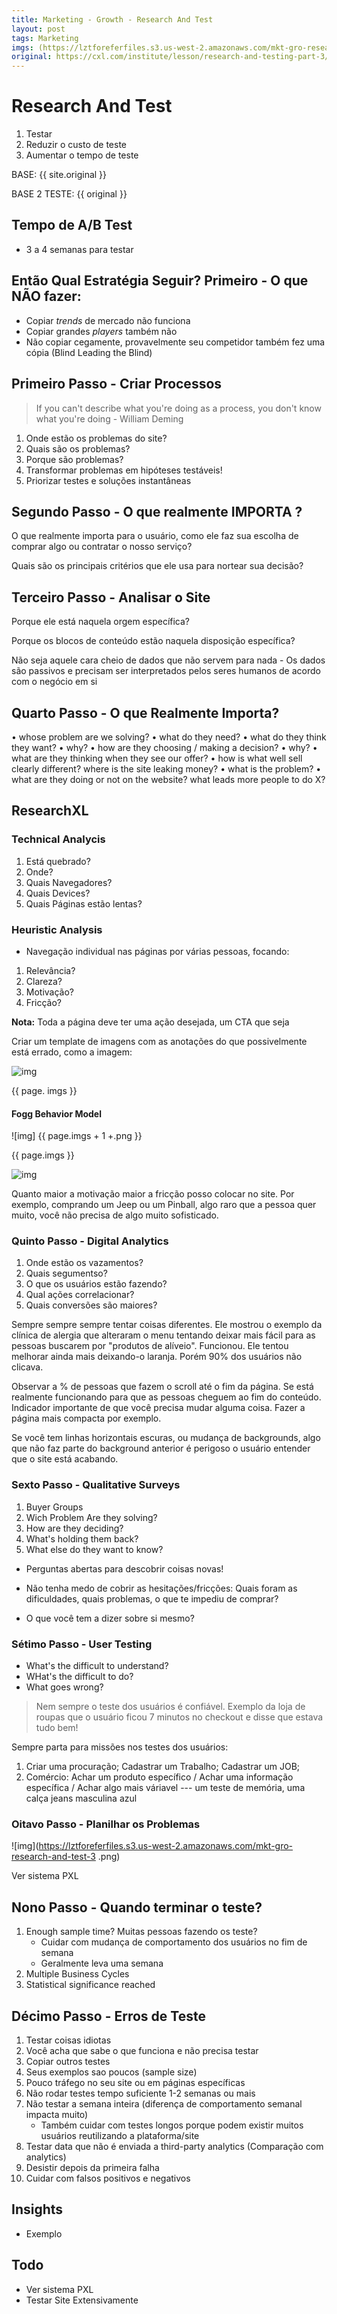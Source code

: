 ```yaml
---
title: Marketing - Growth - Research And Test
layout: post
tags: Marketing
imgs: (https://lztforeferfiles.s3.us-west-2.amazonaws.com/mkt-gro-research-and-test)
original: https://cxl.com/institute/lesson/research-and-testing-part-3/
---
```


# Research And Test
1. Testar
2. Reduzir o custo de teste 
3. Aumentar o tempo de teste 

BASE: {{ site.original }}

BASE 2 TESTE: {{ original }}

## Tempo de A/B Test 
- 3 a 4 semanas para testar 

## Então Qual Estratégia Seguir? Primeiro - O que NÃO fazer: 
- Copiar _trends_ de mercado não funciona
- Copiar grandes _players_ também não
- Não copiar cegamente, provavelmente seu competidor também fez uma cópia (Blind Leading the Blind)

## Primeiro Passo - Criar Processos
> If you can't describe what you're doing as a process, you don't know what you're doing - William Deming

1. Onde estão os problemas do site? 
2. Quais são os problemas? 
3. Porque são problemas? 
4. Transformar problemas em hipóteses testáveis! 
5. Priorizar testes e soluções instantâneas

## Segundo Passo - O que realmente IMPORTA ? 
O que realmente importa para o usuário, como ele faz sua escolha de comprar algo ou contratar o nosso serviço? 

Quais são os principais critérios que ele usa para nortear sua decisão? 

## Terceiro Passo - Analisar o Site 
Porque ele está naquela orgem específica? 

Porque os blocos de conteúdo estão naquela disposição específica? 

Não seja aquele cara cheio de dados que não servem para nada - Os dados são passivos e precisam ser interpretados pelos seres humanos de acordo com o negócio em si

## Quarto Passo - O que Realmente Importa? 
• whose problem are we solving?
• what do they need?
• what do they think they want?
• why?
• how are they choosing / making a decision?
• why?
• what are they thinking when they see our offer?
• how is what well sell clearly different? where is the site leaking money?
• what is the problem?
• what are they doing or not on the website? what leads more people to do X?

## ResearchXL 

### Technical Analycis 
1. Está quebrado? 
2. Onde? 
3. Quais Navegadores? 
4. Quais Devices? 
5. Quais Páginas estão lentas? 

### Heuristic Analysis 
- Navegação individual nas páginas por várias pessoas, focando: 

1. Relevância? 
2. Clareza? 
3. Motivação? 
4. Fricção? 

**Nota:** Toda a página deve ter uma ação desejada, um CTA que seja 

Criar um template de imagens com as anotações do que possivelmente está errado, como a imagem: 

![img](https://lztforeferfiles.s3.us-west-2.amazonaws.com/mkt-gro-research-and-test-2.png)

{{ page. imgs }}

#### Fogg Behavior Model 

![img] {{ page.imgs + 1 +.png }}

{{ page.imgs }}

![img](https://lztforeferfiles.s3.us-west-2.amazonaws.com/mkt-gro-research-and-test-1.png)

Quanto maior a motivação maior a fricção posso colocar no site. Por exemplo, comprando um Jeep ou um Pinball, algo raro que a pessoa quer muito, você não precisa de algo muito sofisticado. 

### Quinto Passo - Digital Analytics 
1. Onde estão os vazamentos? 
2. Quais segumentso? 
3. O que os usuários estão fazendo? 
4. Qual ações correlacionar? 
5. Quais conversões são maiores? 

Sempre sempre sempre tentar coisas diferentes. Ele mostrou o exemplo da clínica de alergia que alteraram o menu tentando deixar mais fácil para as pessoas buscarem por "produtos de alíveio". Funcionou. Ele tentou melhorar ainda mais deixando-o laranja. Porém 90% dos usuários não clicava. 

Observar a % de pessoas que fazem o scroll até o fim da página. Se está realmente funcionando para que as pessoas cheguem ao fim do conteúdo. Indicador importante de que você precisa mudar alguma coisa. Fazer a página mais compacta por exemplo. 

Se você tem linhas horizontais escuras, ou mudança de backgrounds, algo que não faz parte do background anterior é perigoso o usuário entender que o site está acabando. 

### Sexto Passo - Qualitative Surveys 
1. Buyer Groups 
2. Wich Problem Are they solving? 
3. How are they deciding? 
4. What's holding them back? 
5. What else do they want to know? 

- Perguntas abertas para descobrir coisas novas!

- Não tenha medo de cobrir as hesitações/fricções: Quais foram as dificuldades, quais problemas, o que te impediu de comprar? 

- O que você tem a dizer sobre si mesmo? 

### Sétimo Passo - User Testing 
- What's the difficult to understand? 
- WHat's the difficult to do? 
- What goes wrong? 

> Nem sempre o teste dos usuários é confiável. Exemplo da loja de roupas que o usuário ficou 7 minutos no checkout e disse que estava tudo bem!

Sempre parta para missões nos testes dos usuários: 
1. Criar uma procuração; Cadastrar um Trabalho; Cadastrar um JOB;
2. Comércio: Achar um produto específico / Achar uma informação específica / Achar algo mais váriavel --- um teste de memória, uma calça jeans masculina azul 

### Oitavo Passo - Planilhar os Problemas 

![img](https://lztforeferfiles.s3.us-west-2.amazonaws.com/mkt-gro-research-and-test-3 .png)

Ver sistema PXL 

## Nono Passo - Quando terminar o teste? 
1. Enough sample time? Muitas pessoas fazendo os teste?
    - Cuidar com mudança de comportamento dos usuários no fim de semana
    - Geralmente leva uma semana
2. Multiple Business Cycles 
3. Statistical significance reached 

## Décimo Passo - Erros de Teste
1. Testar coisas idiotas
2. Você acha que sabe o que funciona e não precisa testar
3. Copiar outros testes
4. Seus exemplos sao poucos (sample size)
5. Pouco tráfego no seu site ou em páginas específicas 
6. Não rodar testes tempo suficiente 1-2 semanas ou mais
7. Não testar a semana inteira (diferença de comportamento semanal impacta muito)
    - Também cuidar com testes longos porque podem existir muitos usuários reutilizando a plataforma/site 
8. Testar data que não é enviada a third-party analytics (Comparação com analytics)
9. Desistir depois da primeira falha 
10. Cuidar com falsos positivos e negativos 

## Insights 
- Exemplo

## Todo 
- Ver sistema PXL 
- Testar Site Extensivamente 
